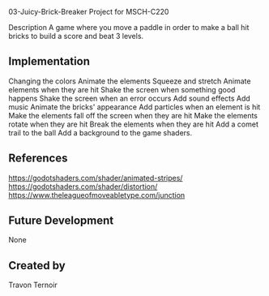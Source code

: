 03-Juicy-Brick-Breaker
Project for MSCH-C220

Description
A game where you move a paddle in order to make a ball hit bricks to build a score and beat 3 levels. 

## Implementation
Changing the colors
Animate the elements
Squeeze and stretch
Animate elements when they are hit
Shake the screen when something good happens
Shake the screen when an error occurs
Add sound effects
Add music
Animate the bricks' appearance
Add particles when an element is hit
Make the elements fall off the screen when they are hit
Make the elements rotate when they are hit
Break the elements when they are hit
Add a comet trail to the ball
Add a background to the game
shaders.

## References
https://godotshaders.com/shader/animated-stripes/
https://godotshaders.com/shader/distortion/
https://www.theleagueofmoveabletype.com/junction

## Future Development
None
## Created by
Travon Ternoir
